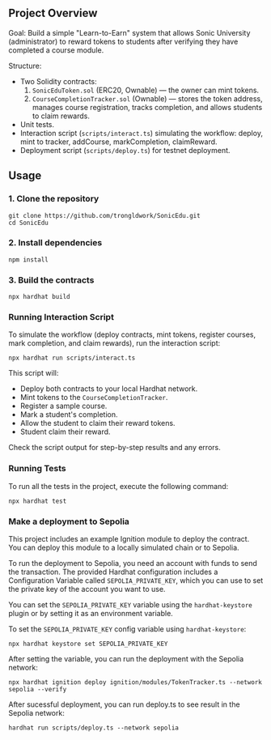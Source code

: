 ## Project Overview

Goal: Build a simple "Learn-to-Earn" system that allows Sonic University (administrator) to reward tokens to students after verifying they have completed a course module.

Structure:
- Two Solidity contracts:
    1. `SonicEduToken.sol` (ERC20, Ownable) — the owner can mint tokens.
    2. `CourseCompletionTracker.sol` (Ownable) — stores the token address, manages course registration, tracks completion, and allows students to claim rewards.
- Unit tests.
- Interaction script (`scripts/interact.ts`) simulating the workflow: deploy, mint to tracker, addCourse, markCompletion, claimReward.
- Deployment script (`scripts/deploy.ts`) for testnet deployment.

## Usage

### 1. Clone the repository

```shell
git clone https://github.com/trongldwork/SonicEdu.git
cd SonicEdu
```

### 2. Install dependencies

```shell
npm install
```

### 3. Build the contracts

```shell
npx hardhat build
```

### Running Interaction Script

To simulate the workflow (deploy contracts, mint tokens, register courses, mark completion, and claim rewards), run the interaction script:

```shell
npx hardhat run scripts/interact.ts
```

This script will:
- Deploy both contracts to your local Hardhat network.
- Mint tokens to the `CourseCompletionTracker`.
- Register a sample course.
- Mark a student's completion.
- Allow the student to claim their reward tokens.
- Student claim their reward.

Check the script output for step-by-step results and any errors.


### Running Tests

To run all the tests in the project, execute the following command:

```shell
npx hardhat test
```


### Make a deployment to Sepolia

This project includes an example Ignition module to deploy the contract. You can deploy this module to a locally simulated chain or to Sepolia.



To run the deployment to Sepolia, you need an account with funds to send the transaction. The provided Hardhat configuration includes a Configuration Variable called `SEPOLIA_PRIVATE_KEY`, which you can use to set the private key of the account you want to use.

You can set the `SEPOLIA_PRIVATE_KEY` variable using the `hardhat-keystore` plugin or by setting it as an environment variable.

To set the `SEPOLIA_PRIVATE_KEY` config variable using `hardhat-keystore`:

```shell
npx hardhat keystore set SEPOLIA_PRIVATE_KEY
```

After setting the variable, you can run the deployment with the Sepolia network:

```shell
npx hardhat ignition deploy ignition/modules/TokenTracker.ts --network sepolia --verify
```

After sucessful deployment, you can run deploy.ts to see result in the Sepolia network:

```shell
hardhat run scripts/deploy.ts --network sepolia
```
